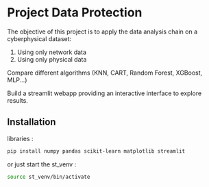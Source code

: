 # Project Data Protection

The objective of this project is to apply the data analysis chain on a cyberphysical dataset:
1) Using only network data
2) Using only physical data

Compare different algorithms (KNN, CART, Random Forest, XGBoost, MLP...)

Build a streamlit webapp providing an interactive interface to explore results.

## Installation

libraries :

```bash
pip install numpy pandas scikit-learn matplotlib streamlit
```

or just start the st_venv :
```bash
source st_venv/bin/activate
```
